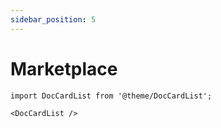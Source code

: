 ```yaml
---
sidebar_position: 5
---
```


# Marketplace

```mdx-code-block
import DocCardList from '@theme/DocCardList';

<DocCardList />
```